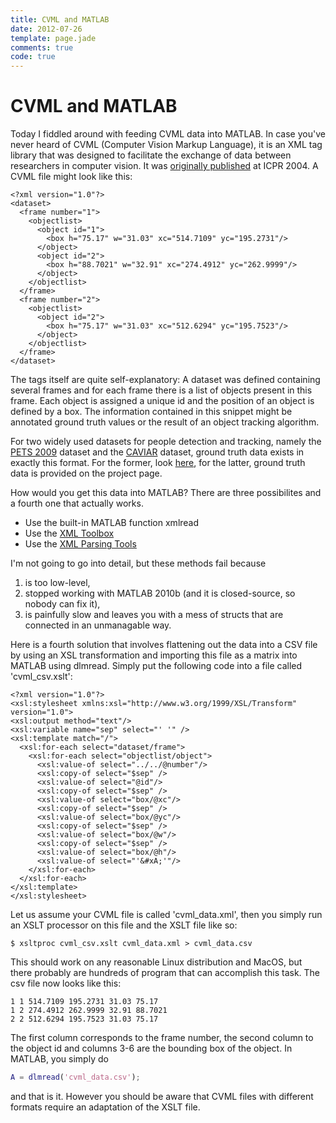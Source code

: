 ```yaml
---
title: CVML and MATLAB
date: 2012-07-26
template: page.jade
comments: true
code: true
---
```


# CVML and MATLAB

Today I fiddled around with feeding CVML data into MATLAB.
In case you've never heard of CVML (Computer Vision Markup Language), it is an XML tag library
that was designed to facilitate the exchange of data between researchers in computer vision.
It was [originally published][1] at ICPR 2004. A CVML file might look like this:

```
<?xml version="1.0"?>
<dataset>
  <frame number="1">
    <objectlist>
      <object id="1">
        <box h="75.17" w="31.03" xc="514.7109" yc="195.2731"/>
      </object>
      <object id="2">
        <box h="88.7021" w="32.91" xc="274.4912" yc="262.9999"/>
      </object>
    </objectlist>
  </frame>
  <frame number="2">
    <objectlist>
      <object id="2">
        <box h="75.17" w="31.03" xc="512.6294" yc="195.7523"/>
      </object>
    </objectlist>
  </frame>
</dataset> 
```

The tags itself are quite self-explanatory:
A dataset was defined containing several frames and for each frame there is a list of objects present in this frame.
Each object is assigned a unique id and the position of an object is defined by a box.
The information contained in this snippet might be annotated ground truth values or the result of an object tracking algorithm.

For two widely used datasets for people detection and tracking,
namely the [PETS 2009][2] dataset and the [CAVIAR][3] dataset,
ground truth data exists in exactly this format.
For the former, look [here][4], for the latter, ground truth data is provided on the project page.

How would you get this data into MATLAB? There are three possibilites and a fourth one that actually works.

* Use the built-in MATLAB function xmlread
* Use the [XML Toolbox][5]
* Use the [XML Parsing Tools][6]

I'm not going to go into detail, but these methods fail because
1. is too low-level,
2. stopped working with MATLAB 2010b (and it is closed-source, so nobody can fix it),
3. is painfully slow and leaves you with a mess of structs that are connected in an unmanagable way.

Here is a fourth solution that involves flattening out the data into a CSV file
by using an XSL transformation and importing this file as a matrix into MATLAB using dlmread.
Simply put the following code into a file called 'cvml_csv.xslt':

```
<?xml version="1.0"?>
<xsl:stylesheet xmlns:xsl="http://www.w3.org/1999/XSL/Transform" version="1.0">
<xsl:output method="text"/>
<xsl:variable name="sep" select="' '" /> 
<xsl:template match="/">
  <xsl:for-each select="dataset/frame">
    <xsl:for-each select="objectlist/object">
      <xsl:value-of select="../../@number"/>
      <xsl:copy-of select="$sep" />
      <xsl:value-of select="@id"/>
      <xsl:copy-of select="$sep" />
      <xsl:value-of select="box/@xc"/>
      <xsl:copy-of select="$sep" />
      <xsl:value-of select="box/@yc"/>
      <xsl:copy-of select="$sep" />
      <xsl:value-of select="box/@w"/>
      <xsl:copy-of select="$sep" />
      <xsl:value-of select="box/@h"/>
      <xsl:value-of select="'&#xA;'"/>
    </xsl:for-each>
  </xsl:for-each>
</xsl:template>
</xsl:stylesheet>
```

Let us assume your CVML file is called 'cvml_data.xml', then you simply run an XSLT processor on this file and the XSLT file like so:

```
$ xsltproc cvml_csv.xslt cvml_data.xml > cvml_data.csv
```

This should work on any reasonable Linux distribution and MacOS,
but there probably are hundreds of program that can accomplish this task.
The csv file now looks like this:

```csv
1 1 514.7109 195.2731 31.03 75.17
1 2 274.4912 262.9999 32.91 88.7021
2 2 512.6294 195.7523 31.03 75.17
```

The first column corresponds to the frame number, the second column to the object id
and columns 3-6 are the bounding box of the object.
In MATLAB, you simply do

```matlab
A = dlmread('cvml_data.csv');
```

and that is it.
However you should be aware that CVML files with different formats require an adaptation of the XSLT file.

[1]: http://homepages.inf.ed.ac.uk/rbf/PAPERS/listcvml.pdf
[2]: http://www.cvg.rdg.ac.uk/PETS2009/a.html
[3]: http://homepages.inf.ed.ac.uk/rbf/CAVIARDATA1/
[4]: http://www.gris.informatik.tu-darmstadt.de/~aandriye/data.html
[5]: http://www.mathworks.com/matlabcentral/fileexchange/4278
[6]: http://www.mathworks.com/matlabcentral/fileexchange/3074-xml-parsing-tools
